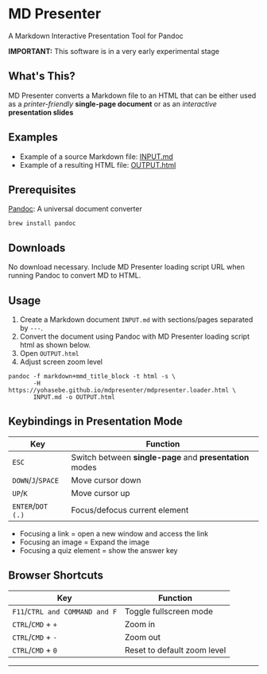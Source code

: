 # MD Presenter

A Markdown Interactive Presentation Tool for Pandoc 

**IMPORTANT:** This software is in a very early experimental stage

## What's This?

MD Presenter converts a Markdown file to an HTML that can be either used as a *printer-friendly* **single-page document** or as an *interactive* **presentation slides**

## Examples

- Example of a source Markdown file: [INPUT.md](https://raw.githubusercontent.com/yohasebe/mdpresenter/master/docs/index.md)
- Example of a resulting HTML file: [OUTPUT.html](https://yohasebe.github.io/mdpresenter/)

## Prerequisites

[Pandoc](https://pandoc.org/): A universal document converter

```shell
brew install pandoc
```

## Downloads

No download necessary. Include MD Presenter loading script URL when running Pandoc to convert MD to HTML.

## Usage

1. Create a Markdown document `INPUT.md` with sections/pages separated by `---`.
2. Convert the document using Pandoc with MD Presenter loading script html as shown below.
3. Open `OUTPUT.html`
4. Adjust screen zoom level

```shell
pandoc -f markdown+mmd_title_block -t html -s \
       -H https://yohasebe.github.io/mdpresenter/mdpresenter.loader.html \
       INPUT.md -o OUTPUT.html
```

## Keybindings in Presentation Mode


| Key | Function |
|-----|----------|
|`ESC`|Switch between **single-page** and **presentation** modes|
|`DOWN`/`J`/`SPACE`|Move cursor down|
|`UP`/`K`|Move cursor up|
|`ENTER`/`DOT (.)`| Focus/defocus current element |

* Focusing a link = open a new window and access the link
* Focusing an image = Expand the image
* Focusing a quiz element = show the answer key

## Browser Shortcuts

| Key | Function |
|-----|----------|
|`F11`/`CTRL and COMMAND and F`|Toggle fullscreen mode|
|`CTRL`/`CMD` + `+`|Zoom in|
|`CTRL`/`CMD` + `-`|Zoom out|
|`CTRL`/`CMD` + `0`|Reset to default zoom level|

----
